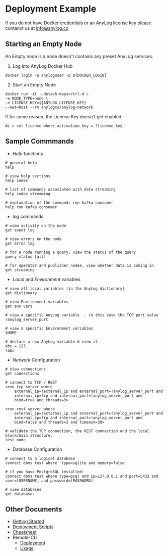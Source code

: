 # Deployment Example 

If you do not have Docker credentials or an AnyLog license key please contanct us at [info@anylog.co](mailto:info@anylog.co) 

## Starting an Empty Node 
An Empty node is a node doesn't contains any preset AnyLog services. 

1. Log into AnyLog Docker Hub
```
docker login -u anyloguser -p ${DOCKER_LOGIN]
```

2. Start an Empty Node
```
docker run -it --detach-keys=ctrl-d \
-e NODE_TYPE=none \
-e LICENSE_KEY=${ANYLOG_LICENSE_KEY} 
--net=host --rm anylogco/anylog-network
```


If for some reason, the License Key doesn't get enabled: 
```
AL > set license where activation_key = !license_key
```

## Sample Commmands

* _Help_ functions 
```
# general help 
help

# view help sections
help index

# list of commands associated with data streaming
help index streaming

# explanation of the command: run kafka consumer
help run kafka consumer
```

* _log_ commands
```
# view activity on the node 
get event log 

# view errors on the node 
get error log 

# for a node running a query, view the status of the query
query status [all]

# for operator and publisher nodes, view whether data is coming in 
get streaming
```

* _Local_ and _Environment_ variables
```
# view all local variables (in the AnyLog dictionary)
get dictionary 

# view Environment variables
get env vars 

# view a specific AnyLog variable  - in this case the TCP port value 
!anylog_server_port

# view a specific Environment variables
$HOME

# declare a new AnyLog variable & view it
abc = 123
!abc
```

* _Network_ Configuration 
```
# View connections 
get connections 

# connect to TCP / REST 
<run tcp server where
    external_ip=!external_ip and external_port=!anylog_server_port and
    internal_ip=!ip and internal_port=!anylog_server_port and
    bind=true and threads=3>

<run rest server where
    external_ip=!external_ip and external_port=!anylog_server_port and
    internal_ip=!ip and internal_port=!anylog_server_port and
    bind=false and threads=3 and timeout=30>

# validate the TCP connection, the REST connection and the local blockchain structure.
test node 
```

* Database  Configuration 
```
# connect to a logical database 
connect dbms test where  type=sqlite and memory=false 

# if you have PostgreSQL installed: 
connect dbms test where type=psql and ip=127.0.0.1 and port=5432 and user=[USERNAME] and password=[PASSWORD]

# view databases 
get databases
```
## Other Documents
* [Getting Started](../getting%20started.md)
* [Deployment Scripts](../deployments/deploying_node.md)
* [Cheatsheet](../deployments/Support/cheatsheet.md)
* Remote-CLI
  * [Deployment](../deployments/Support/Remote-CLI.md)
  * [Usage](../northbound%20connectors/remote_cli.md) 


